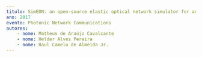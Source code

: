 ```yaml
---
titulo: SimEON: an open-source elastic optical network simulator for academic and industrial purposes
ano: 2017
evento: Photonic Network Communications
autores:
    - nome: Matheus de Araújo Cavalcante
    - nome: Helder Alves Pereira
    - nome: Raul Camelo de Almeida Jr.
---
```


